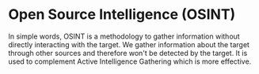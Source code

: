 # Open Source Intelligence (OSINT)

In simple words, OSINT is a methodology to gather information without directly interacting with the target. We gather information about the target through other sources and therefore won't be detected by the target. It is used to complement Active Intelligence Gathering which is more effective. 


